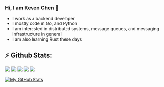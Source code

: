 ### Hi, I am Keven Chen 👋

<!--
**blindspoter/blindspoter** is a ✨ _special_ ✨ repository because its `README.md` (this file) appears on your GitHub profile.

Here are some ideas to get you started:

- 🔭 I’m currently working on ...
- 🌱 I’m currently learning ...
- 👯 I’m looking to collaborate on ...
- 🤔 I’m looking for help with ...
- 💬 Ask me about ...
- 📫 How to reach me: ...
- 😄 Pronouns: ...
- ⚡ Fun fact: ...
-->

- I work as a backend developer
- I mostly code in Go, and Python
- I am interested in distributed systems, message queues, and messaging infrastructure in general
- I am also learning Rust these days

## ⚡ Github Stats:


![](https://github-profile-summary-cards.vercel.app/api/cards/profile-details?username=blindspoter&theme=vue)
![](https://github-profile-summary-cards.vercel.app/api/cards/repos-per-language?username=blindspoter&theme=vue)
![](https://github-profile-summary-cards.vercel.app/api/cards/most-commit-language?username=blindspoter&theme=vue)
![](https://github-profile-summary-cards.vercel.app/api/cards/stats?username=blindspoter&theme=vue)
![](https://github-profile-summary-cards.vercel.app/api/cards/productive-time?username=blindspoter&theme=vue)

[![My GitHub Stats](https://github-readme-stats.vercel.app/api/?username=blindspoter&count_private=true&theme=onedark&showicons=true)]()
